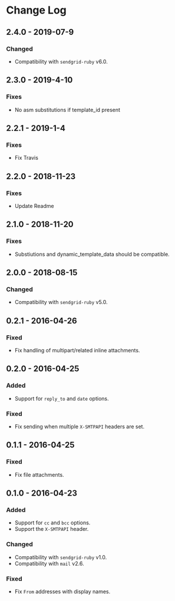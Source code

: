 # Change Log

## 2.4.0 - 2019-07-9

### Changed

- Compatibility with `sendgrid-ruby` v6.0.

## 2.3.0 - 2019-4-10

### Fixes

- No asm substitutions if template_id present

## 2.2.1 - 2019-1-4

### Fixes

- Fix Travis

## 2.2.0 - 2018-11-23

### Fixes

- Update Readme

## 2.1.0 - 2018-11-20

### Fixes

- Substiutions and dynamic_template_data should be compatible.


## 2.0.0 - 2018-08-15

### Changed

- Compatibility with `sendgrid-ruby` v5.0.

## 0.2.1 - 2016-04-26

### Fixed

- Fix handling of multipart/related inline attachments.

## 0.2.0 - 2016-04-25

### Added

- Support for `reply_to` and `date` options.

### Fixed

- Fix sending when multiple `X-SMTPAPI` headers are set.

## 0.1.1 - 2016-04-25

### Fixed

- Fix file attachments.

## 0.1.0 - 2016-04-23

### Added

- Support for `cc` and `bcc` options.
- Support the `X-SMTPAPI` header.

### Changed

- Compatibility with `sendgrid-ruby` v1.0.
- Compatibility with `mail` v2.6.

### Fixed

- Fix `From` addresses with display names.
